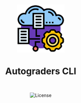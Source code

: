 <p align="center">
  <a href="">
    <img width="150" height="150" src="https://raw.githubusercontent.com/autograders/logo/main/logo/graders.png">
  </a>
</p>

<h1 align="center">Autograders CLI</h1>

<br>

<p align="center">
  <img alt="License" src="https://img.shields.io/github/license/autograders/cli" />
</p>
